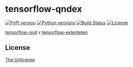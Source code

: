 # tensorflow-qndex

[![PyPI version](https://badge.fury.io/py/tensorflow-qndex.svg)](https://badge.fury.io/py/tensorflow-qndex)
[![Python versions](https://img.shields.io/pypi/pyversions/tensorflow-qndex.svg)](setup.py)
[![Build Status](https://travis-ci.org/raviqqe/tensorflow-qndex.svg?branch=master)](https://travis-ci.org/raviqqe/tensorflow-qndex)
[![License](https://img.shields.io/badge/license-unlicense-lightgray.svg)](https://unlicense.org)

[tensorflow-qnd](https://github.com/raviqqe/tensorflow-qnd)
x
[tensorflow-extenteten](https://github.com/raviqqe/tensorflow-extenteten)


## License

[The Unlicense](https://unlicense.org)
